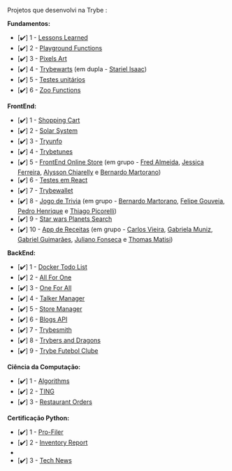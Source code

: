 Projetos que desenvolvi na Trybe :

**Fundamentos:**

- [:heavy_check_mark:] 1 - [Lessons Learned](https://github.com/gabrielaguiardantas/project-lessons-learned) 
- [:heavy_check_mark:] 2 - [Playground Functions](https://github.com/gabrielaguiardantas/project-playground-functions)
- [:heavy_check_mark:] 3 - [Pixels Art](https://github.com/gabrielaguiardantas/project-pixels-art)
- [:heavy_check_mark:] 4 - [Trybewarts](https://github.com/gabrielaguiardantas/project-trybewarts) (em dupla - [Stariel Isaac](https://github.com/StarielIsaac))
- [:heavy_check_mark:] 5 - [Testes unitários](https://github.com/gabrielaguiardantas/project-js-unit-tests)
- [:heavy_check_mark:] 6 - [Zoo Functions](https://github.com/gabrielaguiardantas/project-zoo-functions)

**FrontEnd:**

- [:heavy_check_mark:] 1 - [Shopping Cart](https://github.com/gabrielaguiardantas/project-shopping-cart) 
- [:heavy_check_mark:] 2 - [Solar System](https://github.com/gabrielaguiardantas/project-solar-system)
- [:heavy_check_mark:] 3 - [Tryunfo](https://github.com/gabrielaguiardantas/project-tryunfo)
- [:heavy_check_mark:] 4 - [Trybetunes](https://github.com/gabrielaguiardantas/project-trybetunes)
- [:heavy_check_mark:] 5 - [FrontEnd Online Store](https://github.com/gabrielaguiardantas/project-frontend-online-store) (em grupo - [Fred Almeida](https://github.com/Virkkunen), [Jessica Ferreira](https://github.com/ferreirajessica), [Alysson Chiarelly](https://github.com/devalyssonchiarelly) e [Bernardo Martorano](https://github.com/bermartorano))
- [:heavy_check_mark:] 6 - [Testes em React](https://github.com/gabrielaguiardantas/project-react-testing-library)
- [:heavy_check_mark:] 7 - [Trybewallet](https://github.com/gabrielaguiardantas/project-trybewallet)
- [:heavy_check_mark:] 8 - [Jogo de Trivia](https://github.com/gabrielaguiardantas/project-trivia) (em grupo - [Bernardo Martorano](https://github.com/bermartorano), [Felipe Gouveia](https://github.com/fgouveiase), [Pedro Henrique](https://github.com/pedrohxiv) e [Thiago Picorelli](https://github.com/thiagopicorelli))
- [:heavy_check_mark:] 9 - [Star wars Planets Search](https://github.com/gabrielaguiardantas/project-starwars-planets-search)
- [:heavy_check_mark:] 10 - [App de Receitas](https://github.com/gabrielaguiardantas/project-recipes-app) (em grupo - [Carlos Vieira](https://github.com/carlospsvieira), [Gabriela Muniz](https://github.com/GabiNamu), [Gabriel Guimarães](https://github.com/guimaraesgp-dev), [Juliano Fonseca](https://github.com/julianocfonseca) e [Thomas Matisi](https://github.com/cybervulthor))

**BackEnd:**

- [:heavy_check_mark:] 1 - [Docker Todo List](https://github.com/gabrielaguiardantas/project-docker-todo-list)
- [:heavy_check_mark:] 2 - [All For One](https://github.com/gabrielaguiardantas/project-all-for-one)
- [:heavy_check_mark:] 3 - [One For All](https://github.com/gabrielaguiardantas/project-one-for-all)
- [:heavy_check_mark:] 4 - [Talker Manager](https://github.com/gabrielaguiardantas/project-talker-manager)
- [:heavy_check_mark:] 5 - [Store Manager](https://github.com/gabrielaguiardantas/project-store-manager)
- [:heavy_check_mark:] 6 - [Blogs API](https://github.com/gabrielaguiardantas/project-blogs-api)
- [:heavy_check_mark:] 7 - [Trybesmith](https://github.com/gabrielaguiardantas/project-trybesmith)
- [:heavy_check_mark:] 8 - [Trybers and Dragons](https://github.com/gabrielaguiardantas/project-trybers-and-dragons)
- [:heavy_check_mark:] 9 - [Trybe Futebol Clube](https://github.com/gabrielaguiardantas/project-trybe-futebol-clube)

**Ciência da Computação:**

- [:heavy_check_mark:] 1 - [Algorithms](https://github.com/gabrielaguiardantas/project-algorithms)
- [:heavy_check_mark:] 2 - [TING](https://github.com/tryber/sd-026-b-project-ting)
- [:heavy_check_mark:] 3 - [Restaurant Orders](https://github.com/gabrielaguiardantas/project-restaurant-orders)

**Certificação Python:**

- [:heavy_check_mark:] 1 - [Pro-Filer](https://github.com/gabrielaguiardantas/project-pro-filer)
- [:heavy_check_mark:] 2 - [Inventory Report](https://github.com/gabrielaguiardantas/project-inventory-report)
- 
- [:heavy_check_mark:] 3 - [Tech News](https://github.com/gabrielaguiardantas/project-tech-news)
